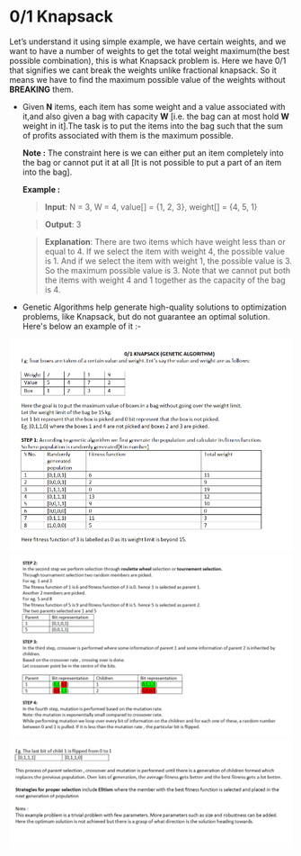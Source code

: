 # 0/1 Knapsack

Let’s understand it using simple example, we have certain weights, and we want to have a number of weights to get the total weight maximum(the best possible combination), this is what Knapsack problem is. Here we have 0/1 that signifies we cant break the weights unlike fractional knapsack. So it means we have to find the maximum possible value of the weights without __BREAKING__ them.

- Given __N__ items, each item has some weight and a value associated with it,and also given a bag with capacity __W__ [i.e. the bag can at most hold __W__ weight in it].The
  task is to put the items into the bag such that the sum of profits associated with them is the maximum possible.

  __Note :__ The constraint here is we can either put an item completely into the bag or cannot put it at all [It is not possible to put a part of an item into the bag].

  __Example :__
  > __Input__: N = 3, W = 4, value[] = {1, 2, 3}, weight[] = {4, 5, 1}

  > __Output__: 3

  > __Explanation__:  There are two items which have weight less than or equal to 4. If we select the item with weight 4, the possible value is 1. And if we select the item with weight 1, the possible value is 3. So the maximum possible value is 3. Note that we cannot put both the items with weight 4 and 1 together as the capacity of the bag is 4.

- Genetic Algorithms help generate high-quality solutions to optimization problems, like Knapsack, but do not guarantee an optimal solution. Here's below an example of it :-

![Project Image 1](/img/1.png)
![Project Image 2](/img/2.png)
![Project Image 3](/img/3.png)



